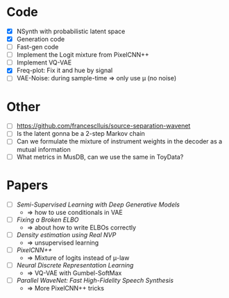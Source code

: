 # Code

- [x] NSynth with probabilistic latent space
- [x] Generation code
- [ ] Fast-gen code
- [ ] Implement the Logit mixture from PixelCNN++
- [ ] Implement VQ-VAE
- [x] Freq-plot: Fix it and hue by signal
- [ ] VAE-Noise: during sample-time ⇒ only use μ (no noise)

# Other

- [ ] https://github.com/francesclluis/source-separation-wavenet 
- [ ] Is the latent gonna be a 2-step Markov chain
- [ ] Can we formulate the mixture of instrument weights in the decoder as a
    mutual information
- [ ] What metrics in MusDB, can we use the same in ToyData?

# Papers

- [ ] _Semi-Supervised Learning with Deep Generative Models_
    - ⇒ how to use conditionals in VAE 
- [ ] _Fixing a Broken ELBO_
    - ⇒ about how to write ELBOs correctly
- [ ] _Density estimation using Real NVP_
    - ⇒ unsupervised learning
- [ ] _PixelCNN++_
    - ⇒ Mixture of logits instead of μ-law
- [ ] _Neural Discrete Representation Learning_
    - ⇒ VQ-VAE with Gumbel-SoftMax
- [ ] _Parallel WaveNet: Fast High-Fidelity Speech Synthesis_
    - ⇒ More PixelCNN++ tricks
 
